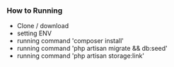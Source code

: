 ### How to Running

- Clone / download
- setting ENV
- running command 'composer install'
- running command 'php artisan migrate && db:seed'
- running command 'php artisan storage:link'